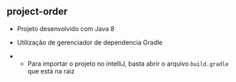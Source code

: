 ## project-order

- Projeto desenvolvido com Java 8
  
- Utilização de gerenciador de dependencia Gradle
  
- - Para importar o projeto no intelliJ, basta abrir o arquivo `build.gradle` que está na raiz
